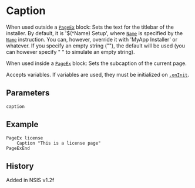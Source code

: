 # Caption

When used outside a [`PageEx`][1] block: Sets the text for the titlebar of the installer. By default, it is '$(^Name) Setup', where [`Name`][2] is specified by the [`Name`][2] instruction. You can, however, override it with 'MyApp Installer' or whatever. If you specify an empty string (""), the default will be used (you can however specify " " to simulate an empty string).

When used inside a [`PageEx`][1] block: Sets the subcaption of the current page.

Accepts variables. If variables are used, they must be initialized on [`.onInit`][3].

## Parameters

    caption

## Example

    PageEx license
        Caption "This is a license page"
    PageExEnd

## History

Added in NSIS v1.2f

[1]: PageEx.md
[2]: Name.md
[3]: ../Callbacks/onInit.md
